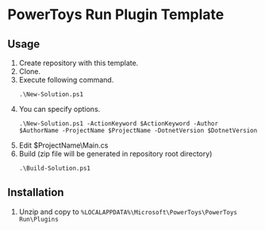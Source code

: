 # PowerToys Run Plugin Template

## Usage

1. Create repository with this template.
1. Clone.
1. Execute following command.
    ```
    .\New-Solution.ps1
    ```
  1. You can specify options.
      ```
      .\New-Solution.ps1 -ActionKeyword $ActionKeyword -Author $AuthorName -ProjectName $ProjectName -DotnetVersion $DotnetVersion
      ```
1. Edit $ProjectName\Main.cs
1. Build (zip file will be generated in repository root directory)
    ```
    .\Build-Solution.ps1
    ```

## Installation

1. Unzip and copy to `%LOCALAPPDATA%\Microsoft\PowerToys\PowerToys Run\Plugins`
